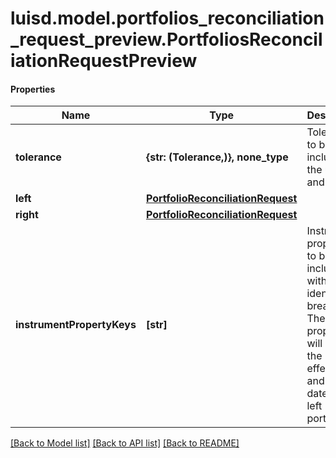 # luisd.model.portfolios_reconciliation_request_preview.PortfoliosReconciliationRequestPreview

#### Properties
Name | Type | Description | Notes
------------ | ------------- | ------------- | -------------
**tolerance** | **{str: (Tolerance,)}, none_type** | Tolerance to be included for the units and cost. | [optional] 
**left** | [**PortfolioReconciliationRequest**](PortfolioReconciliationRequest.md) |  | 
**right** | [**PortfolioReconciliationRequest**](PortfolioReconciliationRequest.md) |  | 
**instrumentPropertyKeys** | **[str]** | Instrument properties to be included with any identified breaks. These properties will be in the effective and AsAt dates of the left portfolio | 

[[Back to Model list]](../../README.md#documentation-for-models) [[Back to API list]](../../README.md#documentation-for-api-endpoints) [[Back to README]](../../README.md)

